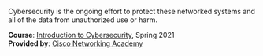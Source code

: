 Cybersecurity is the ongoing effort to protect these networked systems and
all of the data from unauthorized use or harm.

**Course**: [Introduction to Cybersecurity], Spring 2021<br>
**Provided by**: [Cisco Networking Academy]

[Introduction to Cybersecurity]: https://lms.netacad.com/mod/page/view.php?id=4182999
[Cisco Networking Academy]: https://www.netacad.com/portal/
